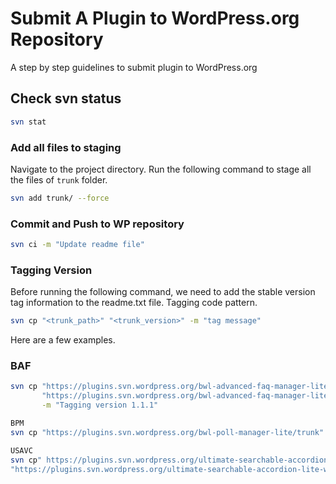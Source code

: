 # Submit A Plugin to WordPress.org Repository

A step by step guidelines to submit plugin to WordPress.org

## Check svn status

```bash
svn stat
```

### Add all files to staging

Navigate to the project directory. Run the following command to stage all the files of `trunk` folder.

```bash
svn add trunk/ --force
```

### Commit and Push to WP repository

```bash
svn ci -m "Update readme file"
```

### Tagging Version

Before running the following command, we need to add the stable version tag information to the readme.txt file. Tagging code pattern.

```bash
svn cp "<trunk_path>" "<trunk_version>" -m "tag message"
```

Here are a few examples.

### BAF

```bash
svn cp "https://plugins.svn.wordpress.org/bwl-advanced-faq-manager-lite/trunk" \
       "https://plugins.svn.wordpress.org/bwl-advanced-faq-manager-lite/tags/1.1.1" \
       -m "Tagging version 1.1.1"
```

```bash
BPM
svn cp "https://plugins.svn.wordpress.org/bwl-poll-manager-lite/trunk" "https://plugins.svn.wordpress.org/bwl-poll-manager-lite/tags/1.0.6" -m "Tagging version 1.0.6"
```

```bash
USAVC
svn cp" https://plugins.svn.wordpress.org/ultimate-searchable-accordion-lite-wpbakery-page-builder-addon/trunk"
"https://plugins.svn.wordpress.org/ultimate-searchable-accordion-lite-wpbakery-page-builder-addon/tags/1.0.7" -m "Tagging version 1.0.7"
```
